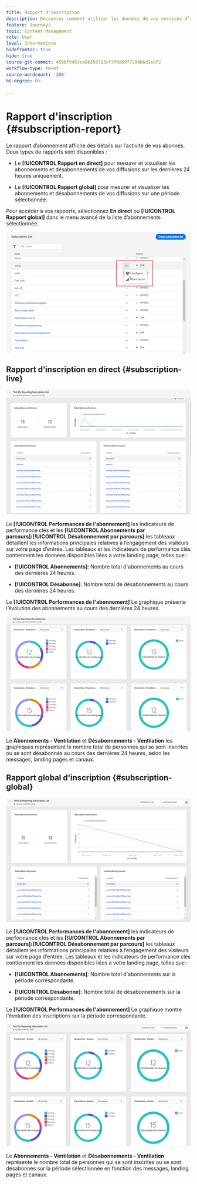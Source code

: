 ```yaml
---
title: Rapport d'inscription
description: Découvrez comment utiliser les données de vos services d’abonnement
feature: Journeys
topic: Content Management
role: User
level: Intermediate
hidefromtoc: true
hide: true
source-git-commit: 459bf9451ca86350713cf7f6d6977284b6d2eaf2
workflow-type: tm+mt
source-wordcount: '288'
ht-degree: 0%

---
```


# Rapport d&#39;inscription {#subscription-report}

Le rapport d’abonnement affiche des détails sur l’activité de vos abonnés. Deux types de rapports sont disponibles :

* Le **[!UICONTROL Rapport en direct]** pour mesurer et visualiser les abonnements et désabonnements de vos diffusions sur les dernières 24 heures uniquement.

* Le **[!UICONTROL Rapport global]** pour mesurer et visualiser les abonnements et désabonnements de vos diffusions sur une période sélectionnée.

Pour accéder à vos rapports, sélectionnez **En direct** ou **[!UICONTROL Rapport global]** dans le menu avancé de la liste d’abonnements sélectionnée.

![](../assets/subscription_report_6.png)

## Rapport d’inscription en direct {#subscription-live}

![](../assets/subscription_report_3.png)

Le **[!UICONTROL Performances de l&#39;abonnement]** les indicateurs de performance clés et les **[!UICONTROL Abonnements par parcours]**/**[!UICONTROL Désabonnement par parcours]** les tableaux détaillent les informations principales relatives à l’engagement des visiteurs sur votre page d’entrée. Les tableaux et les indicateurs de performance clés contiennent les données disponibles liées à votre landing page, telles que :

* **[!UICONTROL Abonnements]**: Nombre total d&#39;abonnements au cours des dernières 24 heures.

* **[!UICONTROL Désabonne]**: Nombre total de désabonnements au cours des dernières 24 heures.

Le **[!UICONTROL Performances de l&#39;abonnement]** Le graphique présente l’évolution des abonnements au cours des dernières 24 heures.

![](../assets/subscription_report_4.png)

Le **Abonnements - Ventilation** et **Désabonnements - Ventilation** les graphiques représentent le nombre total de personnes qui se sont inscrites ou se sont désabonnés au cours des dernières 24 heures, selon les messages, landing pages et canaux.

## Rapport global d&#39;inscription {#subscription-global}

![](../assets/subscription_report_1.png)

Le **[!UICONTROL Performances de l&#39;abonnement]** les indicateurs de performance clés et les **[!UICONTROL Abonnements par parcours]**/**[!UICONTROL Désabonnement par parcours]** les tableaux détaillent les informations principales relatives à l’engagement des visiteurs sur votre page d’entrée. Les tableaux et les indicateurs de performance clés contiennent les données disponibles liées à votre landing page, telles que :

* **[!UICONTROL Abonnements]**: Nombre total d&#39;abonnements sur la période correspondante.

* **[!UICONTROL Désabonne]**: Nombre total de désabonnements sur la période correspondante.

Le **[!UICONTROL Performances de l&#39;abonnement]** Le graphique montre l&#39;évolution des inscriptions sur la période correspondante.

![](../assets/subscription_report_2.png)

Le **Abonnements - Ventilation** et **Désabonnements - Ventilation** représente le nombre total de personnes qui se sont inscrites ou se sont désabonnés sur la période sélectionnée en fonction des messages, landing pages et canaux.

